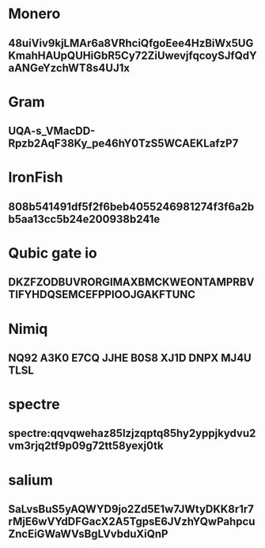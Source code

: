 # Monero
## 48uiViv9kjLMAr6a8VRhciQfgoEee4HzBiWx5UGKmahHAUpQUHiGbR5Cy72ZiUwevjfqcoySJfQdYaANGeYzchWT8s4UJ1x
# Gram
## UQA-s_VMacDD-Rpzb2AqF38Ky_pe46hY0TzS5WCAEKLafzP7
# IronFish
## 808b541491df5f2f6beb4055246981274f3f6a2bb5aa13cc5b24e200938b241e
# Qubic gate io
## DKZFZODBUVRORGIMAXBMCKWEONTAMPRBVTIFYHDQSEMCEFPPIOOJGAKFTUNC
# Nimiq
## NQ92 A3K0 E7CQ JJHE B0S8 XJ1D DNPX MJ4U TLSL
# spectre
## spectre:qqvqwehaz85lzjzqptq85hy2yppjkydvu2vm3rjq2tf9p09g72tt58yexj0tk
# salium
## SaLvsBuS5yAQWYD9jo2Zd5E1w7JWtyDKK8r1r7rMjE6wVYdDFGacX2A5TgpsE6JVzhYQwPahpcuZncEiGWaWVsBgLVvbduXiQnP
